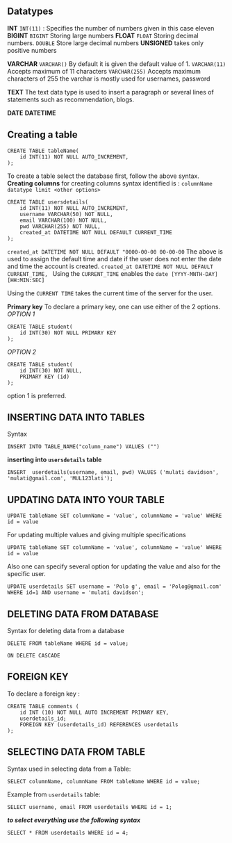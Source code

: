 ## Datatypes
**INT**
``INT(11)`` : Specifies the number of numbers given in this case eleven
**BIGINT**
``BIGINT``
Storing large numbers
**FLOAT**
``FLOAT``
Storing decimal numbers.
``DOUBLE``
Store large decimal numbers
**UNSIGNED**
takes only positive numbers

**VARCHAR**
``VARCHAR()``
By default it is given the default value of 1.
``VARCHAR(11)``
Accepts maximum of 11 characters
``VARCHAR(255)``
Accepts maximum characters of 255
the varchar is mostly used for usernames, password

**TEXT**
The text data type is used to insert a paragraph or several lines of statements such as recommendation, blogs.

**DATE**
**DATETIME**


## Creating a table
```
CREATE TABLE tableName(
	id INT(11) NOT NULL AUTO_INCREMENT,
);
```
To create a table select the database first, follow the above syntax.
**Creating columns**
for creating columns syntax identified is :
``columnName datatype limit <other options>``

```
CREATE TABLE usersdetails(
	id INT(11) NOT NULL AUTO_INCREMENT,
	username VARCHAR(50) NOT NULL, 
	email VARCHAR(100) NOT NULL, 
	pwd VARCHAR(255) NOT NULL,
	created_at DATETIME NOT NULL DEFAULT CURRENT_TIME
);
```

``created_at DATETIME NOT NULL DEFAULT "0000-00-00 00-00-00``
The above is used to assign the default time and date if the user does not enter the date and time the account is created.
``created_at DATETIME NOT NULL DEFAULT CURRENT_TIME, ``
Using the ``CURRENT_TIME`` enables the ``date [YYYY-MNTH-DAY] [HH:MIN:SEC]``

Using  the ``CURRENT TIME`` takes the current time of the server for the user.

**Primary key**
To declare a primary key, one can use either of the 2 options. 
*OPTION 1*
```
CREATE TABLE student(
	id INT(30) NOT NULL PRIMARY KEY
);
```

*OPTION 2*
```
CREATE TABLE student(
	id INT(30) NOT NULL, 
	PRIMARY KEY (id)
);
```

option 1 is preferred.


## INSERTING DATA INTO TABLES
Syntax
```
INSERT INTO TABLE_NAME("column_name") VALUES ("")
```

**inserting into ``usersdetails`` table**
```
INSERT  userdetails(username, email, pwd) VALUES ('mulati davidson', 'mulati@gmail.com', 'MUL123lati');
```

## UPDATING DATA INTO YOUR TABLE
```
UPDATE tableName SET columnName = 'value', columnName = 'value' WHERE id = value 
```

For updating multiple values and giving multiple specifications 
```
UPDATE tableName SET columnName = 'value', columnName = 'value' WHERE id = value 
```
Also one can specify several option for updating the value and also for the specific user.
```
UPDATE userdetails SET username = 'Polo g', email = 'Polog@gmail.com' WHERE id=1 AND username = 'mulati davidson';
```


## DELETING DATA FROM DATABASE
Syntax for deleting data from a database
```
DELETE FROM tableName WHERE id = value;
```

``ON DELETE CASCADE``

## FOREIGN KEY
To declare a foreign key :
```
CREATE TABLE comments (
	id INT (10) NOT NULL AUTO INCREMENT PRIMARY KEY,
	userdetails_id;
	FOREIGN KEY (userdetails_id) REFERENCES userdetails
);
```

## SELECTING DATA FROM TABLE
Syntax used in selecting data from a Table:
```
SELECT columnName, columnName FROM tableName WHERE id = value;
```

Example from ``userdetails`` table:
```
SELECT username, email FROM userdetails WHERE id = 1;
```

***to select everything use the following syntax***
```
SELECT * FROM userdetails WHERE id = 4;
```